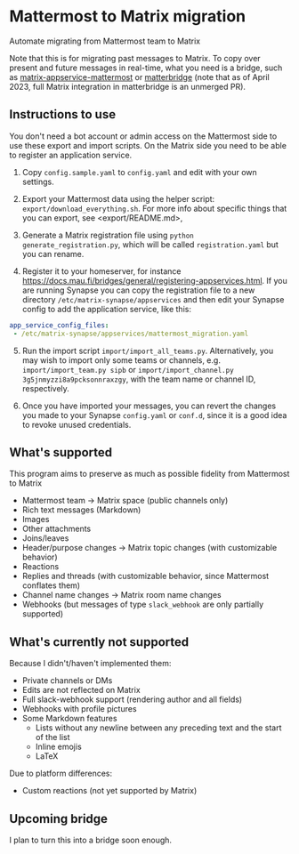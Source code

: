 # Mattermost to Matrix migration

Automate migrating from Mattermost team to Matrix

Note that this is for migrating past messages to Matrix. To copy over present and future messages in real-time, what you need is a bridge, such as [matrix-appservice-mattermost](https://matrix.org/bridges/#mattermost) or [matterbridge](https://github.com/42wim/matterbridge/) (note that as of April 2023, full Matrix integration in matterbridge is an unmerged PR).

## Instructions to use

You don't need a bot account or admin access on the Mattermost side to use these export and import scripts. On the Matrix side you need to be able to register an application service.

1. Copy `config.sample.yaml` to `config.yaml` and edit with your own settings.

2. Export your Mattermost data using the helper script: `export/download_everything.sh`. For more info about specific things that you can export, see <export/README.md>, 

3. Generate a Matrix registration file using `python generate_registration.py`, which will be called `registration.yaml` but you can rename.

4. Register it to your homeserver, for instance <https://docs.mau.fi/bridges/general/registering-appservices.html>. If you are running Synapse you can copy the registration file to a new directory `/etc/matrix-synapse/appservices` and then edit your Synapse config to add the application service, like this:

```yaml
app_service_config_files:
 - /etc/matrix-synapse/appservices/mattermost_migration.yaml
```

5. Run the import script `import/import_all_teams.py`. Alternatively, you may wish to import only some teams or channels, e.g. `import/import_team.py sipb` or `import/import_channel.py 3g5jnmyzzi8a9pcksonnraxzgy`, with the team name or channel ID, respectively.

6. Once you have imported your messages, you can revert the changes you made to your Synapse `config.yaml` or `conf.d`, since it is a good idea to revoke unused credentials.

## What's supported

This program aims to preserve as much as possible fidelity from Mattermost to Matrix

* Mattermost team -> Matrix space (public channels only)
* Rich text messages (Markdown)
* Images
* Other attachments
* Joins/leaves
* Header/purpose changes -> Matrix topic changes (with customizable behavior)
* Reactions
* Replies and threads (with customizable behavior, since Mattermost conflates them)
* Channel name changes -> Matrix room name changes
* Webhooks (but messages of type `slack_webhook` are only partially supported)

## What's currently not supported

Because I didn't/haven't implemented them:

* Private channels or DMs
* Edits are not reflected on Matrix
* Full slack-webhook support (rendering author and all fields)
* Webhooks with profile pictures
* Some Markdown features
    * Lists without any newline between any preceding text and the start of the list
    * Inline emojis
    * LaTeX

Due to platform differences:

* Custom reactions (not yet supported by Matrix)

## Upcoming bridge

I plan to turn this into a bridge soon enough.